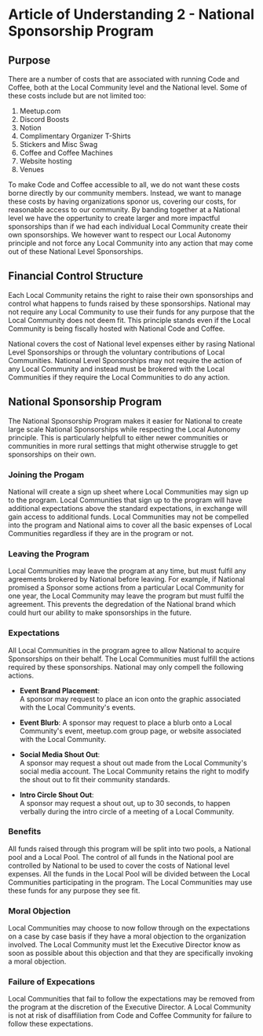# Article of Understanding 2 - National Sponsorship Program 

## Purpose
There are a number of costs that are associated with running Code and Coffee, both at the Local Community level and the National level. Some of these costs include but are not limited too:

1) Meetup.com
2) Discord Boosts  
3) Notion  
4) Complimentary Organizer T-Shirts  
5) Stickers and Misc Swag  
6) Coffee and Coffee Machines  
7) Website hosting
8) Venues

To make Code and Coffee accessible to all, we do not want these costs borne directly by our community members. Instead, we want to manage these costs by having organizations sponor us, covering our costs, for reasonable access to our community. By banding together at a National level we have the oppertunity to create larger and more impactful sponsorships than if we had each individual Local Community create their own sponsorships. We however want to respect our Local Autonomy principle and not force any Local Community into any action that may come out of these National Level Sponsorships.

## Financial Control Structure
Each Local Community retains the right to raise their own sponsorships and control what happens to funds raised by these sponsorships. National may not require any Local Community to use their funds for any purpose that the Local Community does not deem fit. This principle stands even if the Local Community is being fiscally hosted with National Code and Coffee.  
  
National covers the cost of National level expenses either by rasing National Level Sponsorships or through the voluntary contributions of Local Communities. National Level Sponsorships may not require the action of any Local Community and instead must be brokered with the Local Communities if they require the Local Communities to do any action.

## National Sponsorship Program
The National Sponsorship Program makes it easier for National to create large scale National Sponsorships while respecting the Local Autonomy principle. This is particularly helpfull to either newer communities or communities in more rural settings that might otherwise struggle to get sponsorships on their own. 

### Joining the Progam
National will create a sign up sheet where Local Communities may sign up to the program. Local Communities that sign up to the program will have additional expectations above the standard expectations, in exchange will gain access to additional funds. Local Communities may not be compelled into the program and National aims to cover all the basic expenses of Local Communities regardless if they are in the program or not.

### Leaving the Program
Local Communities may leave the program at any time, but must fulfil any agreements brokered by National before leaving. For example, if National promised a Sponsor some actions from a particular Local Community for one year, the Local Community may leave the program but must fulfil the agreement. This prevents the degredation of the National brand which could hurt our ability to make sponsorships in the future.

### Expectations
All Local Communities in the program agree to allow National to acquire Sponsorships on their behalf. The Local Communities must fulfill the actions required by these sponsorships. National may only compell the following actions.

- **Event Brand Placement**:  
A sponsor may request to place an icon onto the graphic associated with the Local Community's events.

- **Event Blurb**:
A sponsor may request to place a blurb onto a Local Community's event, meetup.com group page, or website associated with the Local Community.

- **Social Media Shout Out**:  
A sponsor may request a shout out made from the Local Community's social media account. The Local Community retains the right to modify the shout out to fit their community standards.

- **Intro Circle Shout Out**:  
A sponsor may request a shout out, up to 30 seconds, to happen verbally during the intro circle of a meeting of a Local Community.

### Benefits
All funds raised through this program will be split into two pools, a National pool and a Local Pool. The control of all funds in the National pool are controlled by National to be used to cover the costs of National level expenses. All the funds in the Local Pool will be divided between the Local Communities participating in the program. The Local Communities may use these funds for any purpose they see fit.

### Moral Objection
Local Communities may choose to now follow through on the expectations on a case by case basis if they have a moral objection to the organization involved. The Local Community must let the Executive Director know as soon as possible about this objection and that they are specifically invoking a moral objection.

### Failure of Expecations
Local Communities that fail to follow the expectations may be removed from the program at the discretion of the Executive Director. A Local Community is not at risk of disaffiliation from Code and Coffee Community for failure to follow these expectations.